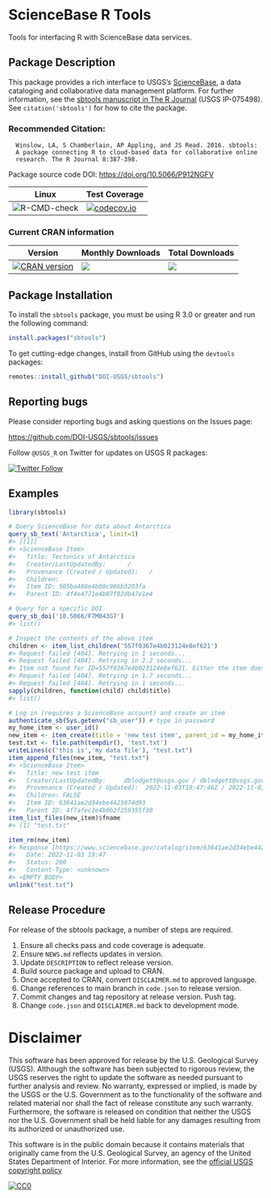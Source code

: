 
<!-- README.md is generated from README.Rmd. Please edit that file -->

# ScienceBase R Tools

Tools for interfacing R with ScienceBase data services.

## Package Description

This package provides a rich interface to USGS’s
[ScienceBase](https://www.sciencebase.gov/), a data cataloging and
collaborative data management platform. For further information, see the
[sbtools manuscript in The R
Journal](https://journal.r-project.org/archive/2016-1/winslow-chamberlain-appling-etal.pdf)
(USGS IP-075498). See `citation('sbtools')` for how to cite the package.

### Recommended Citation:

      Winslow, LA, S Chamberlain, AP Appling, and JS Read. 2016. sbtools: 
      A package connecting R to cloud-based data for collaborative online 
      research. The R Journal 8:387-398.

Package source code DOI: <https://doi.org/10.5066/P912NGFV>

| Linux                                                                             | Test Coverage                                                                                                                                |
|-----------------------------------------------------------------------------------|----------------------------------------------------------------------------------------------------------------------------------------------|
| ![R-CMD-check](https://github.com/doi-usgs/sbtools/workflows/R-CMD-check/badge.svg) | [![codecov.io](https://codecov.io/github/DOI-USGS/sbtools/coverage.svg?branch=master)](https://codecov.io/github/DOI-USGS/sbtools?branch=master) |

### Current CRAN information

| Version                                                                                                     | Monthly Downloads                                                                            | Total Downloads                                                                                          |
|-------------------------------------------------------------------------------------------------------------|----------------------------------------------------------------------------------------------|----------------------------------------------------------------------------------------------------------|
| [![CRAN version](https://www.r-pkg.org/badges/version/sbtools)](https://cran.r-project.org/package=sbtools) | [![](https://cranlogs.r-pkg.org/badges/sbtools)](https://cran.r-project.org/package=sbtools) | [![](https://cranlogs.r-pkg.org/badges/grand-total/sbtools)](https://cran.r-project.org/package=sbtools) |

## Package Installation

To install the `sbtools` package, you must be using R 3.0 or greater and
run the following command:

``` r
install.packages("sbtools")
```

To get cutting-edge changes, install from GitHub using the `devtools`
packages:

``` r
remotes::install_github("DOI-USGS/sbtools")
```

## Reporting bugs

Please consider reporting bugs and asking questions on the Issues page:

<https://github.com/DOI-USGS/sbtools/issues>

Follow `@USGS_R` on Twitter for updates on USGS R packages:

[![Twitter
Follow](https://img.shields.io/twitter/follow/USGS_R.svg?style=social&label=Follow%20USGS_R)](https://twitter.com/USGS_R)

## Examples

``` r
library(sbtools)

# Query ScienceBase for data about Antarctica
query_sb_text('Antarctica', limit=1)
#> [[1]]
#> <ScienceBase Item> 
#>   Title: Tectonics of Antarctica
#>   Creator/LastUpdatedBy:      / 
#>   Provenance (Created / Updated):   / 
#>   Children: 
#>   Item ID: 505ba488e4b08c986b3203fa
#>   Parent ID: 4f4e4771e4b07f02db47e1e4

# Query for a specific DOI
query_sb_doi('10.5066/F7M043G7')
#> list()

# Inspect the contents of the above item
children <- item_list_children('557f0367e4b023124e8ef621')
#> Request failed [404]. Retrying in 1 seconds...
#> Request failed [404]. Retrying in 2.2 seconds...
#> Item not found for ID=557f0367e4b023124e8ef621. Either the item does not exist or the item is secured and requires authentication to access.FALSE
#> Request failed [404]. Retrying in 1.7 seconds...
#> Request failed [404]. Retrying in 1 seconds...
sapply(children, function(child) child$title)
#> list()

# Log in (requires a ScienceBase account) and create an item
authenticate_sb(Sys.getenv("sb_user")) # type in password
my_home_item <- user_id()
new_item <- item_create(title = 'new test item', parent_id = my_home_item)
test.txt <- file.path(tempdir(), 'test.txt')
writeLines(c('this is','my data file'), "test.txt")
item_append_files(new_item, "test.txt")
#> <ScienceBase Item> 
#>   Title: new test item
#>   Creator/LastUpdatedBy:     dblodgett@usgs.gov / dblodgett@usgs.gov
#>   Provenance (Created / Updated):  2022-11-03T19:47:46Z / 2022-11-03T19:47:48Z
#>   Children: FALSE
#>   Item ID: 63641ae2d34ebe4425074d93
#>   Parent ID: 4f7afec1e4b0b2f259355f30
item_list_files(new_item)$fname
#> [1] "test.txt"

item_rm(new_item)
#> Response [https://www.sciencebase.gov/catalog/item/63641ae2d34ebe4425074d93?format=json]
#>   Date: 2022-11-03 19:47
#>   Status: 200
#>   Content-Type: <unknown>
#> <EMPTY BODY>
unlink("test.txt")
```

## Release Procedure

For release of the sbtools package, a number of steps are required.

1.  Ensure all checks pass and code coverage is adequate.
2.  Ensure `NEWS.md` reflects updates in version.
3.  Update `DESCRIPTION` to reflect release version.
4.  Build source package and upload to CRAN.
5.  Once accepted to CRAN, convert `DISCLAIMER.md` to approved language.
6.  Change references to main branch in `code.json` to release version.
7.  Commit changes and tag repository at release version. Push tag.
8.  Change `code.json` and `DISCLAIMER.md` back to development mode.

# Disclaimer

This software has been approved for release by the U.S. Geological
Survey (USGS). Although the software has been subjected to rigorous
review, the USGS reserves the right to update the software as needed
pursuant to further analysis and review. No warranty, expressed or
implied, is made by the USGS or the U.S. Government as to the
functionality of the software and related material nor shall the fact of
release constitute any such warranty. Furthermore, the software is
released on condition that neither the USGS nor the U.S. Government
shall be held liable for any damages resulting from its authorized or
unauthorized use.

This software is in the public domain because it contains materials that
originally came from the U.S. Geological Survey, an agency of the United
States Department of Interior. For more information, see the [official
USGS copyright
policy](https://www.usgs.gov/information-policies-and-instructions/copyrights-and-credits "official USGS copyright policy")

[![CC0](https://i.creativecommons.org/p/zero/1.0/88x31.png)](https://creativecommons.org/publicdomain/zero/1.0/)
